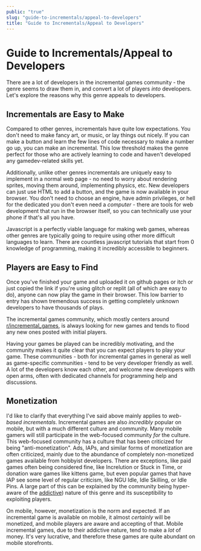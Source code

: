 ```yaml
---
public: "true"
slug: "guide-to-incrementals/appeal-to-developers"
title: "Guide to Incrementals/Appeal to Developers"
---
```

# Guide to Incrementals/Appeal to Developers

There are a lot of developers in the incremental games community - the genre seems to draw them in, and convert a lot of players _into_ developers. Let's explore the reasons why this genre appeals to developers.

## Incrementals are Easy to Make

Compared to other genres, incrementals have quite low expectations. You don't need to make fancy art, or music, or lay things out nicely. If you can make a button and learn the few lines of code necessary to make a number go up, you can make an incremental. This low threshold makes the genre perfect for those who are actively learning to code and haven't developed any gamedev-related skills yet.

Additionally, unlike other genres incrementals are uniquely easy to implement in a normal web page - no need to worry about rendering sprites, moving them around, implementing physics, etc. New developers can just use HTML to add a button, and the game is now available in your browser. You don't need to choose an engine, have admin privileges, or hell for the dedicated you don't even need a _computer_ - there are tools for web development that run in the browser itself, so you can technically use your phone if that's all you have.

Javascript is a perfectly viable language for making web games, whereas other genres are typically going to require using other more difficult languages to learn. There are countless javascript tutorials that start from 0 knowledge of programming, making it incredibly accessible to beginners.

## Players are Easy to Find

Once you've finished your game and uploaded it on github pages or itch or just copied the link if you're using glitch or replit (all of which are easy to do), anyone can now play the game in their browser. This low barrier to entry has shown tremendous success in getting completely unknown developers to have thousands of plays.

The incremental games community, which mostly centers around [r/incremental_games](https://www.reddit.com/r/incremental_games), is always looking for new games and tends to flood any new ones posted with initial players.

Having your games be played can be incredibly motivating, and the community makes it quite clear that you can expect players to play your game. These communities - both for incremental games in general as well as game-specific communities - tend to be very developer friendly as well. A lot of the developers know each other, and welcome new developers with open arms, often with dedicated channels for programming help and discussions.

## Monetization

I'd like to clarify that everything I've said above mainly applies to _web-based incrementals_. Incremental games are also _incredibly_ popular on mobile, but with a much different culture and community. Many mobile gamers will still participate in the web-focused community _for_ the culture. This web-focused community has a culture that has been criticized for being "anti-monetization". Ads, IAPs, and similar forms of monetization are often criticized, mainly due to the abundance of completely non-monetized games available from hobbyist developers. There are exceptions, like paid games often being considered fine, like Increlution or Stuck in Time, or donation ware games like kittens game, but even popular games that have IAP see some level of regular criticism, like NGU Idle, Idle Skilling, or Idle Pins. A large part of this can be explained by the community being hyper-aware of the [addictive](/garden/guide-to-incrementals/appeal-to-players/index.md#665ceed1-72a9-49f2-9215-dd690f89aee3)) nature of this genre and its susceptibility to exploiting players.

On mobile, however, monetization is the norm and expected. If an incremental game is available on mobile, it almost _certainly_ will be monetized, and mobile players are aware and accepting of that. Mobile incremental games, due to their addictive nature, tend to make a _lot_ of money. It's very lucrative, and therefore these games are quite abundant on mobile storefronts.